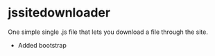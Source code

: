 # jssitedownloader

One simple single .js file that lets you download a file through the site.

-   Added bootstrap
